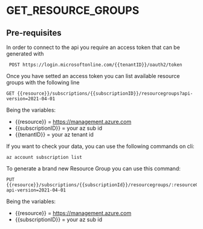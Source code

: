 # GET_RESOURCE_GROUPS 
## Pre-requisites
In order to connect to the api you require an access token that can be generated with
```
 POST https://login.microsoftonline.com/{{tenantID}}/oauth2/token
```
Once you have setted an access token you can list available resource groups with the following line
```
GET {{resource}}/subscriptions/{{subscriptionID}}/resourcegroups?api-version=2021-04-01
```
 Being the variables: 
- {{resource}} = https://management.azure.com
- {{subscriptionID}} = your az sub id
- {{tenantID}} = your az tenant id

If you want to check your data, you can use the following commands on cli: 
```
az account subscription list
```
To generate a brand new Resource Group you can use this command: 
```
PUT {{resource}}/subscriptions/{{subscriptionId}}/resourcegroups/:resourceGroup?api-version=2021-04-01
```
 Being the variables: 
- {{resource}} = https://management.azure.com
- {{subscriptionID}} = your az sub id

